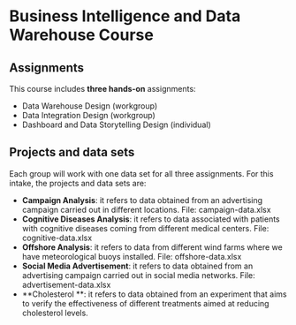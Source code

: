 # Business Intelligence and Data Warehouse Course

## Assignments

This course includes **three hands-on** assignments:

  - Data Warehouse Design (workgroup)
  - Data Integration Design (workgroup)
  - Dashboard and Data Storytelling Design (individual)

## Projects and data sets

Each group will work with one data set for all three assignments. For this intake, the projects and data sets are:
  
  - **Campaign Analysis**: it refers to data obtained from an advertising campaign carried out in different locations. File: campaign-data.xlsx
  - **Cognitive Diseases Analysis**: it refers to data associated with patients with cognitive diseases coming from different medical centers. File: cognitive-data.xlsx
  - **Offshore Analysis**: it refers to data from different wind farms where we have meteorological buoys installed. File: offshore-data.xlsx
  - **Social Media Advertisement**: it refers to data obtained from an advertising campaign carried out in social media networks. File: advertisement-data.xlsx
  - **Cholesterol **: it refers to data obtained from an experiment that aims to verify the effectiveness of different treatments aimed at reducing cholesterol levels.
